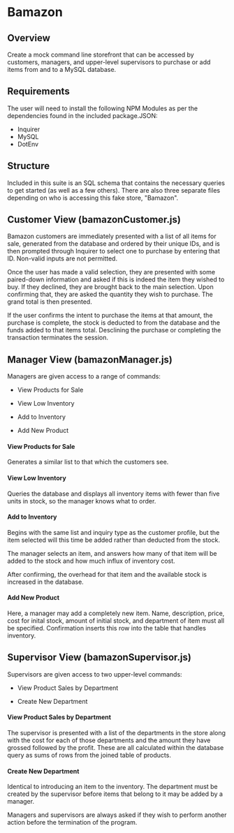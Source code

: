 # Bamazon

## Overview

Create a mock command line storefront that can be accessed by customers, managers, and upper-level supervisors to purchase or add items from and to a MySQL database.

## Requirements

The user will need to install the following NPM Modules as per the dependencies found in the included package.JSON:

* Inquirer
* MySQL
* DotEnv

## Structure

Included in this suite is an SQL schema that contains the necessary queries to get started (as well as a few others). There are also three separate files depending on who is accessing this fake store, "Bamazon".

## Customer View (bamazonCustomer.js)

Bamazon customers are immediately presented with a list of all items for sale, generated from the database and ordered by their unique IDs, and is then prompted through Inquirer to select one to purchase by entering that ID. Non-valid inputs are not permitted.

Once the user has made a valid selection, they are presented with some paired-down information and asked if this is indeed the item they wished to buy. If they declined, they are brought back to the main selection. Upon confirming that, they are asked the quantity they wish to purchase.  The grand total is then presented.

If the user confirms the intent to purchase the items at that amount, the purchase is complete, the stock is deducted to from the database and the funds added to that items total. Desclining the purchase or completing the transaction terminates the session.

## Manager View (bamazonManager.js)

Managers are given access to a range of commands:

* View Products for Sale
    
* View Low Inventory

* Add to Inventory

* Add New Product

#### View Products for Sale

Generates a similar list to that which the customers see.

#### View Low Inventory

Queries the database and displays all inventory items with fewer than five units in stock, so the manager knows what to order.

#### Add to Inventory

Begins with the same list and inquiry type as the customer profile, but the item selected will this time be added rather than deducted from the stock.

The manager selects an item, and answers how many of that item will be added to the stock and how much influx of inventory cost.

After confirming, the overhead for that item and the available stock is increased in the database.

#### Add New Product

Here, a manager may add a completely new item. Name, description, price, cost for inital stock, amount of initial stock, and department of item must all be specified. Confirmation inserts this row into the table that handles inventory.

## Supervisor View (bamazonSupervisor.js)

Supervisors are given access to two upper-level commands:

* View Product Sales by Department
    
* Create New Department

#### View Product Sales by Department

The supervisor is presented with a list of the departments in the store along with the cost for each of those departments and the amount they have grossed followed by the profit. These are all calculated within the database query as sums of rows from the joined table of products.

#### Create New Department

Identical to introducing an item to the inventory. The department must be created by the supervisor before items that belong to it may be added by a manager.

Managers and supervisors are always asked if they wish to perform another action before the termination of the program.